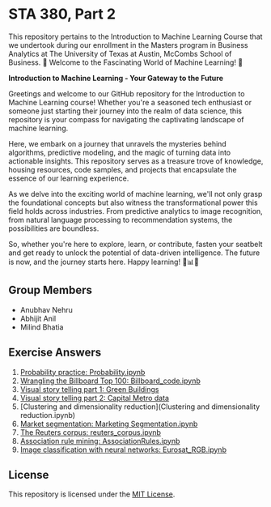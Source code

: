 # STA 380, Part 2
This repository pertains to the Introduction to Machine Learning Course that we undertook during our enrollment in the Masters program in Business Analytics at The University of Texas at Austin, McCombs School of Business.
🌟 Welcome to the Fascinating World of Machine Learning! 🌟

**Introduction to Machine Learning - Your Gateway to the Future**

Greetings and welcome to our GitHub repository for the Introduction to Machine Learning course! Whether you're a seasoned tech enthusiast or someone just starting their journey into the realm of data science, this repository is your compass for navigating the captivating landscape of machine learning.

Here, we embark on a journey that unravels the mysteries behind algorithms, predictive modeling, and the magic of turning data into actionable insights. This repository serves as a treasure trove of knowledge, housing resources, code samples, and projects that encapsulate the essence of our learning experience.

As we delve into the exciting world of machine learning, we'll not only grasp the foundational concepts but also witness the transformational power this field holds across industries. From predictive analytics to image recognition, from natural language processing to recommendation systems, the possibilities are boundless.

So, whether you're here to explore, learn, or contribute, fasten your seatbelt and get ready to unlock the potential of data-driven intelligence. The future is now, and the journey starts here. Happy learning! 🚀📊🤖

## Group Members
- Anubhav Nehru
- Abhijit Anil
- Milind Bhatia

## Exercise Answers

1. [Probability practice: Probability.ipynb](Probability.ipynb)
2. [Wrangling the Billboard Top 100: Billboard_code.ipynb](Billboard_code.ipynb)
3. [Visual story telling part 1: Green Buildings](Green_Buildings_2.ipynb)
4. [Visual story telling part 2: Capital Metro data](CampusUT_final.ipynb)
5. [Clustering and dimensionality reduction](Clustering and dimensionality reduction.ipynb)
6. [Market segmentation: Marketing Segmentation.ipynb](Marketing_Segmentation.ipynb)
7. [The Reuters corpus: reuters_corpus.ipynb](reuters_corpus.ipynb)
8. [Association rule mining: AssociationRules.ipynb](AssociationRules.ipynb)
9. [Image classification with neural networks: Eurosat_RGB.ipynb](Eurosat_RGB.ipynb)


## License

This repository is licensed under the [MIT License](LICENSE).
